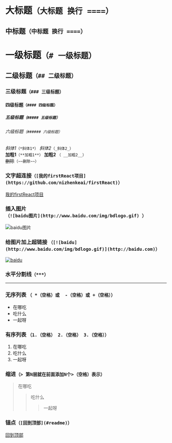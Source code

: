 大标题`（大标题 换行 ====）`                         
====  
中标题`（中标题 换行 ====）`                          
----    
# 一级标题`（# 一级标题）`    
## 二级标题`（## 二级标题）`    
### 三级标题`（### 三级标题）`      
#### 四级标题`（#### 四级标题）`     
##### 五级标题`（##### 五级标题）`     
###### 六级标题`（###### 六级标题）`     
*斜体1*`（*斜体1*）`        _斜体2_`（_斜体2_）`    
**加粗1**`（**加粗1**）`      __加粗2__ `（ __加粗2__）`     
~~删除~~`（~~删除~~）`    
### 文字超连接`（[我的firstReact项目](https://github.com/nizhenkeai/firstReact)）`       
[我的firstReact项目](https://github.com/nizhenkeai/firstReact)   
### 插入图片`（![baidu图片](http://www.baidu.com/img/bdlogo.gif) ）`         
![baidu图片](http://www.baidu.com/img/bdlogo.gif)       
### 给图片加上超链接 `（[![baidu](http://www.baidu.com/img/bdlogo.gif)](http://baidu.com)）`     
[![baidu](http://www.baidu.com/img/bdlogo.gif)](http://baidu.com)     
### 水平分割线`（***）`       
***     
### 无序列表 `（ *（空格）或  -（空格）或 +（空格））`     
* 在哪吃   
* 吃什么   
* 一起呀   
### 有序列表 `（1.（空格） 2.（空格） 3.（空格））`      
1. 在哪吃   
2. 吃什么   
3. 一起呀   
### 缩进`（> 第N层就在前面添加N个>（空格）表示）`    
> 在哪吃   
>> 吃什么   
>>> 一起呀   
### 锚点`（[回到顶部](#readme)）`            
[回到顶部](#readme) 



